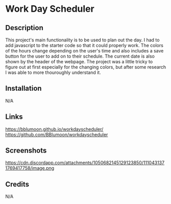 # Work Day Scheduler

## Description
This project's main functionality is to be used to plan out the day. I had to add javascript to the starter code so that it could properly work. The colors of the hours change depending on the user's time and also includes a save button for the user to add on to their schedule. The current date is also shown by the header of the webpage. The project was a little tricky to figure out at first especially for the changing colors, but after some research I was able to more thouroughly understand it. 

## Installation
N/A

## Links
https://bblumoon.github.io/workdayscheduler/
https://github.com/BBlumoon/workdayscheduler


## Screenshots
https://cdn.discordapp.com/attachments/1050682145129123850/1110431371769417758/image.png


## Credits
N/A